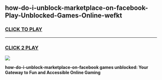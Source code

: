 
## how-do-i-unblock-marketplace-on-facebook-Play-Unblocked-Games-Online-wefkt
<h3>
<a href="https://premium76.site?title=how-do-i-unblock-marketplace-on-facebook&ref=25A">CLICK TO PLAY</a></h3>
<hr>

<h3>
<a href="https://premium76.site?title=how-do-i-unblock-marketplace-on-facebook&ref=25A">CLICK 2 PLAY</a>
  
</h3>

<a href="https://premium76.site?title=how-do-i-unblock-marketplace-on-facebook&ref=25A"><img src="https://clearcache.store/games.png"></a>


**how-do-i-unblock-marketplace-on-facebook games unblocked: Your Gateway to Fun and Accessible Online Gaming**

